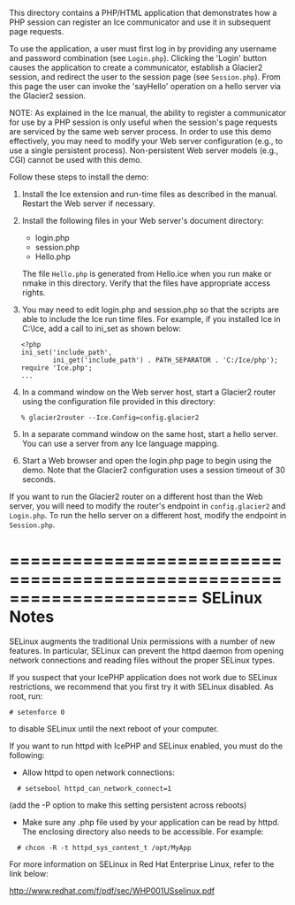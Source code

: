This directory contains a PHP/HTML application that demonstrates how
a PHP session can register an Ice communicator and use it in
subsequent page requests.

To use the application, a user must first log in by providing any
username and password combination (see `Login.php`). Clicking the
'Login' button causes the application to create a communicator,
establish a Glacier2 session, and redirect the user to the session
page (see `Session.php`). From this page the user can invoke the
'sayHello' operation on a hello server via the Glacier2 session.

NOTE: As explained in the Ice manual, the ability to register a
communicator for use by a PHP session is only useful when the
session's page requests are serviced by the same web server process.
In order to use this demo effectively, you may need to modify your
Web server configuration (e.g., to use a single persistent process).
Non-persistent Web server models (e.g., CGI) cannot be used with this
demo.

Follow these steps to install the demo:

1) Install the Ice extension and run-time files as described in the
   manual. Restart the Web server if necessary.

2) Install the following files in your Web server's document
   directory:

   * login.php
   * session.php
   * Hello.php

   The file `Hello.php` is generated from Hello.ice when you run make or
   nmake in this directory. Verify that the files have appropriate
   access rights.

3) You may need to edit login.php and session.php so that the scripts
   are able to include the Ice run time files. For example, if you
   installed Ice in C:\Ice, add a call to ini_set as shown below:
```
   <?php
   ini_set('include_path',
           ini_get('include_path') . PATH_SEPARATOR . 'C:/Ice/php');
   require 'Ice.php';
   ...
```
4) In a command window on the Web server host, start a Glacier2 router
   using the configuration file provided in this directory:
```
   % glacier2router --Ice.Config=config.glacier2
```
5) In a separate command window on the same host, start a hello
   server. You can use a server from any Ice language mapping.

6) Start a Web browser and open the login.php page to begin using the
   demo. Note that the Glacier2 configuration uses a session timeout
   of 30 seconds.

If you want to run the Glacier2 router on a different host than the
Web server, you will need to modify the router's endpoint in
`config.glacier2` and `Login.php`. To run the hello server on a different
host, modify the endpoint in `Session.php`.


======================================================================
SELinux Notes
======================================================================

SELinux augments the traditional Unix permissions with a number of
new features. In particular, SELinux can prevent the httpd daemon from
opening network connections and reading files without the proper
SELinux types.

If you suspect that your IcePHP application does not work due to
SELinux restrictions, we recommend that you first try it with SELinux
disabled. As root, run:
```
# setenforce 0
```
to disable SELinux until the next reboot of your computer.

If you want to run httpd with IcePHP and SELinux enabled, you must do
the following:

- Allow httpd to open network connections:
```
  # setsebool httpd_can_network_connect=1 
```
  (add the -P option to make this setting persistent across reboots)

- Make sure any .php file used by your application can be read by 
  httpd. The enclosing directory also needs to be accessible. For
  example:
```
  # chcon -R -t httpd_sys_content_t /opt/MyApp
```
For more information on SELinux in Red Hat Enterprise Linux, refer
to the link below:

  http://www.redhat.com/f/pdf/sec/WHP001USselinux.pdf
